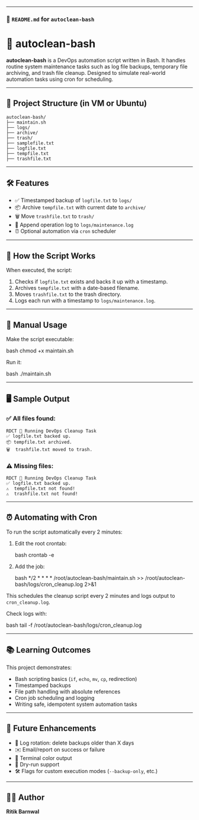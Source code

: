 
---

### 📄 `README.md` for `autoclean-bash`

# 🧹 autoclean-bash

**autoclean-bash** is a DevOps automation script written in Bash. It handles routine system maintenance tasks such as log file backups, temporary file archiving, and trash file cleanup. Designed to simulate real-world automation tasks using cron for scheduling.

---
## 📂 Project Structure (in VM or Ubuntu)

```
autoclean-bash/
├── maintain.sh
├── logs/
├── archive/
├── trash/
├── samplefile.txt
├── logfile.txt
├── tempfile.txt
├── trashfile.txt
```

---

## 🛠 Features

- ✅ Timestamped backup of `logfile.txt` to `logs/`
- 📦 Archive `tempfile.txt` with current date to `archive/`
- 🗑️ Move `trashfile.txt` to `trash/`
- 🧾 Append operation log to `logs/maintenance.log`
- ⏰ Optional automation via `cron` scheduler

---

## 📌 How the Script Works

When executed, the script:
1. Checks if `logfile.txt` exists and backs it up with a timestamp.
2. Archives `tempfile.txt` with a date-based filename.
3. Moves `trashfile.txt` to the trash directory.
4. Logs each run with a timestamp to `logs/maintenance.log`.

---

## 🔧 Manual Usage

Make the script executable:

bash
chmod +x maintain.sh

Run it:

bash
./maintain.sh


---

## 🖥 Sample Output

### ✅ All files found:

```
RDCT 📍 Running DevOps Cleanup Task
✅ logfile.txt backed up.
📦 tempfile.txt archived.
🗑️  trashfile.txt moved to trash.
```

### ⚠️ Missing files:

```
RDCT 📍 Running DevOps Cleanup Task
✅ logfile.txt backed up.
⚠️  tempfile.txt not found!
⚠️  trashfile.txt not found!
```

---

## ⏰ Automating with Cron

To run the script automatically every 2 minutes:

1. Edit the root crontab:

   bash
   crontab -e
   

2. Add the job:

   bash
   */2 * * * * /root/autoclean-bash/maintain.sh >> /root/autoclean-bash/logs/cron_cleanup.log 2>&1


This schedules the cleanup script every 2 minutes and logs output to `cron_cleanup.log`.

Check logs with:

bash
tail -f /root/autoclean-bash/logs/cron_cleanup.log


---

## 📚 Learning Outcomes

This project demonstrates:

* Bash scripting basics (`if`, `echo`, `mv`, `cp`, redirection)
* Timestamped backups
* File path handling with absolute references
* Cron job scheduling and logging
* Writing safe, idempotent system automation tasks

---

## 🚀 Future Enhancements

* 🔄 Log rotation: delete backups older than X days
* ✉️ Email/report on success or failure
* 🎨 Terminal color output
* 🧪 Dry-run support
* 🛠 Flags for custom execution modes (`--backup-only`, etc.)

---

## 👨‍💻 Author

**Ritik Barnwal**